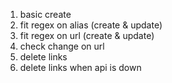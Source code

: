 1. basic create
2. fit regex on alias (create & update)
3. fit regex on url (create & update)
4. check change on url
5. delete links 
6. delete links when api is down